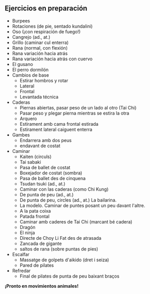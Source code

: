 ## Ejercicios en preparación

* Burpees
* Rotaciones (de pie, sentado kundalini)
* Oso (¡con respiración de fuego!)
* Cangrejo (ad., at.)
* Grillo (caminar cul enterra)
* Rana (normal, con flexión)
* Rana variación hacia atrás
* Rana variación hacia atrás con cuervo
* El gusano
* El perro dormilón
* Cambios de base
    - Estirar hombros y rotar
    - Lateral
    - Frontal
    - Levantada técnica
* Caderas
    - Piernas abiertas, pasar peso de un lado al otro (Tai Chi)
    - Pasar peso y plegar pierna mientras se estira la otra
    - Arquero 
    - Estirament amb cama frontal estirada
    - Estirament lateral caiguent enterra
* Gambes
    - Endarrera amb dos peus
    - endavant de costat
* Caminar
    - Kaiten (circuls)
    - Tai sabaki
    - Pasa de ballet de costat
    - Boxejador de costat (sombra)
    - Pasa de ballet des de cinquena
    - Tsudan tsuki (ad., at.)
    - Caminar con las caderas (como Chi Kung)
    - De punta de peu (ad., at.)
    - De punta de peu, circles (ad., at.) La bailarina.
    - La modelo. Caminar de puntes posant un peu davant l'altre.
    - A la pata coixa
    - Patada frontal 
    - Caminar amb caderes de Tai Chi (marcant bé cadera)
    - Dragón
    - El ninja
    - Directe de Choy Li Fat des de atrasada
    - Zancada de gigante
    - saltos de rana (sobre puntas de pies)
* Escalfar 
    - Massatge de golpets d'aikido (dret i seiza)
    - Pared de pilates
* Refredar
    - Final de pilates de punta de peu baixant braços


**¡Pronto en movimientos animales!**